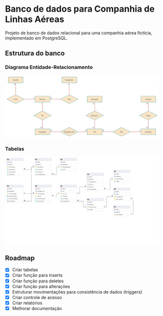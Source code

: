 # Banco de dados para Companhia de Linhas Aéreas

Projeto de banco de dados relacional para uma companhia aérea fictícia, implementado em PostgreSQL.

## Estrutura do banco

### Diagrama Entidade-Relacionamento

![Diagrama Entidade-Relacionamento](./imagens/linhas-aereas-ER.drawio.png)

### Tabelas

![Tabelas](./imagens/linhas-aereas-tables.png)

## Roadmap

- [x] Criar tabelas
- [x] Criar função para inserts
- [x] Criar função para deletes
- [x] Criar função para alterações
- [x] Estruturar movimentações para consistência de dados (triggers)
- [x] Criar controle de acesso
- [x] Criar relatórios
- [x] Melhorar documentação
